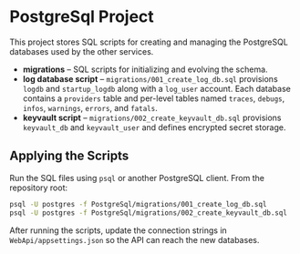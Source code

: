 # PostgreSql Project

This project stores SQL scripts for creating and managing the PostgreSQL databases used by the other services.

- **migrations** – SQL scripts for initializing and evolving the schema.
- **log database script** – `migrations/001_create_log_db.sql` provisions `logdb` and `startup_logdb` along with a `log_user` account. Each database contains a `providers` table and per-level tables named `traces`, `debugs`, `infos`, `warnings`, `errors`, and `fatals`.
- **keyvault script** – `migrations/002_create_keyvault_db.sql` provisions `keyvault_db` and `keyvault_user` and defines encrypted secret storage.

## Applying the Scripts

Run the SQL files using `psql` or another PostgreSQL client. From the repository root:

```bash
psql -U postgres -f PostgreSql/migrations/001_create_log_db.sql
psql -U postgres -f PostgreSql/migrations/002_create_keyvault_db.sql
```

After running the scripts, update the connection strings in `WebApi/appsettings.json` so the API can reach the new databases.

